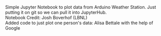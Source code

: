 Simple Jupyter Notebook to plot data from Arduino Weather Station. Just putting it on git so we can pull it into JupyterHub.  <br />
Notebook Credit: Josh Boverhof (LBNL) <br />
Added code to just plot one person's data: Alisa Bettale with the help of Google <br />
